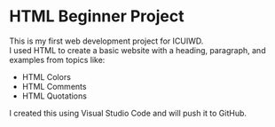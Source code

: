 # HTML Beginner Project

This is my first web development project for ICUIWD.  
I used HTML to create a basic website with a heading, paragraph, and examples from topics like:

- HTML Colors
- HTML Comments
- HTML Quotations

I created this using Visual Studio Code and will push it to GitHub.
